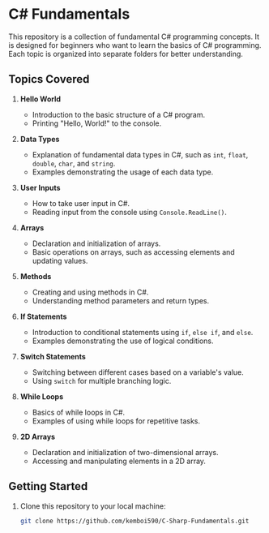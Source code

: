 # C# Fundamentals 

This repository is a collection of fundamental C# programming concepts. It is designed for beginners who want to learn the basics of C# programming. Each topic is organized into separate folders for better understanding.

## Topics Covered

1. **Hello World**
   - Introduction to the basic structure of a C# program.
   - Printing "Hello, World!" to the console.

2. **Data Types**
   - Explanation of fundamental data types in C#, such as `int`, `float`, `double`, `char`, and `string`.
   - Examples demonstrating the usage of each data type.

3. **User Inputs**
   - How to take user input in C#.
   - Reading input from the console using `Console.ReadLine()`.

4. **Arrays**
   - Declaration and initialization of arrays.
   - Basic operations on arrays, such as accessing elements and updating values.

5. **Methods**
   - Creating and using methods in C#.
   - Understanding method parameters and return types.

6. **If Statements**
   - Introduction to conditional statements using `if`, `else if`, and `else`.
   - Examples demonstrating the use of logical conditions.

7. **Switch Statements**
   - Switching between different cases based on a variable's value.
   - Using `switch` for multiple branching logic.

8. **While Loops**
   - Basics of while loops in C#.
   - Examples of using while loops for repetitive tasks.

9. **2D Arrays**
   - Declaration and initialization of two-dimensional arrays.
   - Accessing and manipulating elements in a 2D array.

## Getting Started

1. Clone this repository to your local machine:

   ```bash
   git clone https://github.com/kemboi590/C-Sharp-Fundamentals.git
